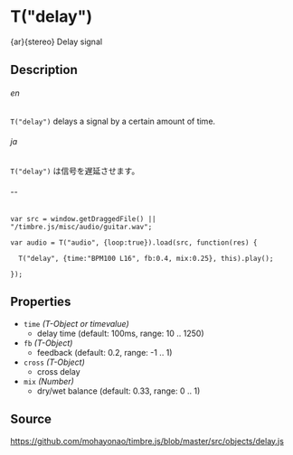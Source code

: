 T("delay")
==========
{ar}{stereo} Delay signal

## Description ##
###### en ######
`T("delay")` delays a signal by a certain amount of time.
###### ja ######
`T("delay")` は信号を遅延させます。
###### -- ######

```timbre
var src = window.getDraggedFile() || "/timbre.js/misc/audio/guitar.wav";

var audio = T("audio", {loop:true}).load(src, function(res) {
  
  T("delay", {time:"BPM100 L16", fb:0.4, mix:0.25}, this).play();
  
});
```

## Properties ##
- `time` _(T-Object or timevalue)_
  - delay time (default: 100ms, range: 10 .. 1250)
- `fb` _(T-Object)_
  - feedback (default: 0.2, range: -1 .. 1)
- `cross` _(T-Object)_
  - cross delay
- `mix` _(Number)_
  - dry/wet balance (default: 0.33, range: 0 .. 1)

## Source ##
https://github.com/mohayonao/timbre.js/blob/master/src/objects/delay.js
